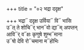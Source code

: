 +++
title = "०२ भद्रा ददृक्ष"

+++
भद्रा᳓ ददृक्ष उर्विया᳓ वि᳓ भासि  
उ᳓त् ते शोचि᳓र् भान᳓वो द्या᳓म् अपप्तन्  
आवि᳓र् व᳓क्षः कृणुषे शुम्भ᳓माना  
उ᳓षो देवि रो᳓चमाना म᳓होभिः